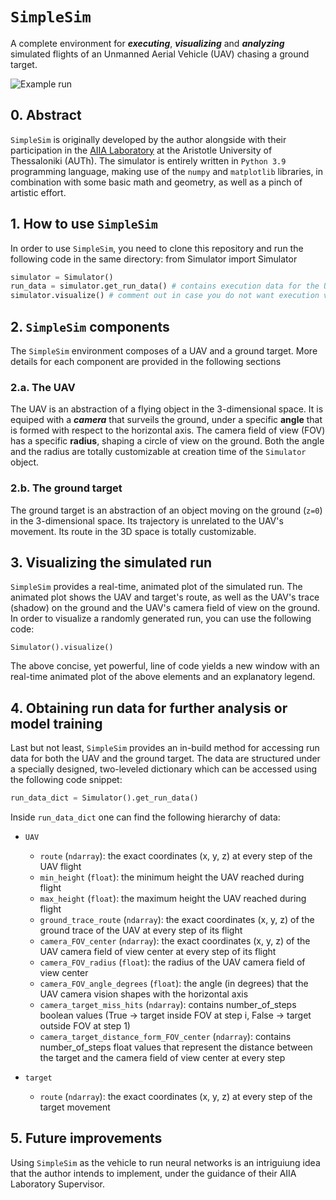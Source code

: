 # `SimpleSim`
A complete environment for ***executing***, ***visualizing*** and ***analyzing*** simulated flights of an Unmanned Aerial Vehicle (UAV) 
chasing a ground target.

![Example run](https://github.com/Bilpapster/SimpleSim/blob/main/Repository%20resources/animation.gif)


## 0. Abstract
`SimpleSim` is originally developed by the author alongside with their participation in the [AIIA Laboratory](https://aiia.csd.auth.gr/) 
at the Aristotle University of Thessaloniki (AUTh). The simulator is entirely written in `Python 3.9` programming language, making use of 
the `numpy` and `matplotlib` libraries, in combination with some basic math and geometry, as well as a pinch of artistic effort.


## 1. How to use `SimpleSim`
In order to use `SimpleSim`, you need to clone this repository and run the following code in the same directory:
    from Simulator import Simulator
```python
simulator = Simulator()
run_data = simulator.get_run_data() # contains execution data for the UAV and the target
simulator.visualize() # comment out in case you do not want execution visualization
```


## 2. `SimpleSim` components
The `SimpleSim` environment composes of a UAV and a ground target. More details for each component are provided in the following sections

### 2.a. The UAV
The UAV is an abstraction of a flying object in the 3-dimensional space. It is equiped with a ***camera*** that surveils the ground, under a 
specific **angle** that is formed with respect to the horizontal axis. The camera field of view (FOV) has a specific **radius**, shaping a circle 
of view on the ground. Both the angle and the radius are totally customizable at creation time of the `Simulator` object.

### 2.b. The ground target
The ground target is an abstraction of an object moving on the ground (`z=0`) in the 3-dimensional space. Its trajectory is unrelated to the UAV's 
movement. Its route in the 3D space is totally customizable.


## 3. Visualizing the simulated run
`SimpleSim` provides a real-time, animated plot of the simulated run. The animated plot shows the UAV and target's route, as well as the UAV's 
trace (shadow) on the ground and the UAV's camera field of view on the ground. In order to visualize a randomly generated run, you can use the 
following code:

    Simulator().visualize()

The above concise, yet powerful, line of code yields a new window with an real-time animated plot of the above elements and an explanatory legend. 

## 4. Obtaining run data for further analysis or model training

Last but not least, `SimpleSim` provides an in-build method for accessing run data for both the UAV and the ground target. The data are structured
under a specially designed, two-leveled dictionary which can be accessed using the following code snippet:
```python
run_data_dict = Simulator().get_run_data()
```

Inside `run_data_dict` one can find the following hierarchy of data:
- `UAV`
    - `route`                                     (`ndarray`):  the exact coordinates (x, y, z) at every step of the UAV flight
    - `min_height`                                (`float`):    the minimum height the UAV reached during flight
    - `max_height`                                (`float`):    the maximum height the UAV reached during flight
    - `ground_trace_route`                        (`ndarray`):  the exact coordinates (x, y, z) of the ground trace of the UAV 
                                                            at every step of its flight
    - `camera_FOV_center`                         (`ndarray`):  the exact coordinates (x, y, z) of the UAV camera field of view 
                                                            center at every step of its flight
    - `camera_FOV_radius`                         (`float`):    the radius of the UAV camera field of view center
    - `camera_FOV_angle_degrees`                  (`float`):    the angle (in degrees) that the UAV camera vision shapes with 
                                                            the horizontal axis
    - `camera_target_miss_hits`                   (`ndarray`):  contains number_of_steps boolean values (True -> target inside 
                                                            FOV at step i, False -> target outside FOV at step 1)
    - `camera_target_distance_form_FOV_center`    (`ndarray`):  contains number_of_steps float values that represent the distance 
                                                            between the target and the camera field of view center at every step

- `target`
    - `route`                                     (`ndarray`): the exact coordinates (x, y, z) at every step of the target movement


## 5. Future improvements

Using `SimpleSim` as the vehicle to run neural networks is an intriguiung idea that the author intends to implement, under the 
guidance of their AIIA Laboratory Supervisor.
